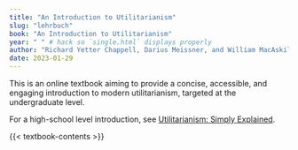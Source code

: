 ```yaml
---
title: "An Introduction to Utilitarianism"
slug: "lehrbuch"
book: "An Introduction to Utilitarianism"
year: " " # hack so `single.html` displays properly
author: "Richard Yetter Chappell, Darius Meissner, and William MacAskill"
date: 2023-01-29
---
```


This is an online textbook aiming to provide a concise, accessible, and engaging introduction to modern utilitarianism, targeted at the undergraduate level.

For a high-school level introduction, see [Utilitarianism: Simply Explained](/utilitarianism-for-high-school-students/).

{{< textbook-contents >}}
